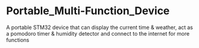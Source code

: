 # Portable_Multi-Function_Device
A portable STM32 device that can display the current time &amp; weather, act as a pomodoro timer &amp; humidity detector and connect to the internet for more functions 
